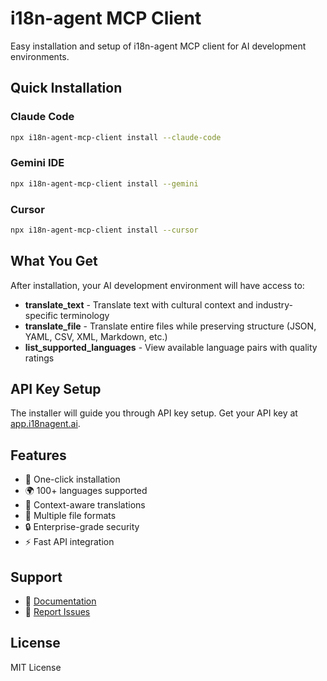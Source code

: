 # i18n-agent MCP Client

Easy installation and setup of i18n-agent MCP client for AI development environments.

## Quick Installation

### Claude Code
```bash
npx i18n-agent-mcp-client install --claude-code
```

### Gemini IDE
```bash
npx i18n-agent-mcp-client install --gemini
```

### Cursor
```bash
npx i18n-agent-mcp-client install --cursor
```

## What You Get

After installation, your AI development environment will have access to:

- **translate_text** - Translate text with cultural context and industry-specific terminology
- **translate_file** - Translate entire files while preserving structure (JSON, YAML, CSV, XML, Markdown, etc.)
- **list_supported_languages** - View available language pairs with quality ratings

## API Key Setup

The installer will guide you through API key setup. Get your API key at [app.i18nagent.ai](https://app.i18nagent.ai).

## Features

- 🚀 One-click installation
- 🌍 100+ languages supported  
- 🎯 Context-aware translations
- 📁 Multiple file formats
- 🔒 Enterprise-grade security
- ⚡ Fast API integration

## Support

- 📖 [Documentation](https://i18nagent.ai/docs/mcp-integration)
- 🐛 [Report Issues](https://github.com/i18n-agent/mcp-client/issues)

## License

MIT License